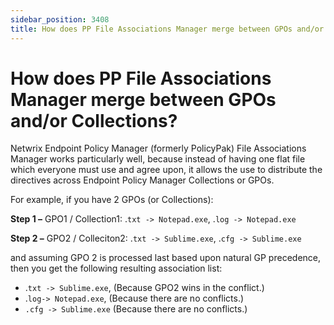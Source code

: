 ```yaml
---
sidebar_position: 3408
title: How does PP File Associations Manager merge between GPOs and/or Collections?
---
```


# How does PP File Associations Manager merge between GPOs and/or Collections?

Netwrix Endpoint Policy Manager (formerly PolicyPak) File Associations Manager works particularly well, because instead of having one flat file which everyone must use and agree upon, it allows the use to distribute the directives across Endpoint Policy Manager Collections or GPOs.

For example, if you have 2 GPOs (or Collections):

**Step 1 –** GPO1 / Collection1: .`txt -> Notepad.exe`, .`log -> Notepad.exe`

**Step 2 –** GPO2 / Colleciton2: .`txt -> Sublime.exe`, .`cfg -> Sublime.exe`

and assuming GPO 2 is processed last based upon natural GP precedence, then you get the following resulting association list:

* .`txt -> Sublime.exe`, (Because GPO2 wins in the conflict.)
* .`log-> Notepad.exe`, (Because there are no conflicts.)
* `.cfg -> Sublime.exe` (Because there are no conflicts.)